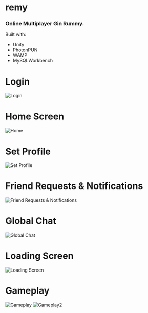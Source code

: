 # remy

### Online Multiplayer Gin Rummy. 

Built with: 
* Unity 
* PhotonPUN
* WAMP
* MySQLWorkbench 

# Login
![Login](https://github.com/golubovicnenad/remy/blob/master/documents/Images/Login.png "Login")

# Home Screen
![Home](https://github.com/golubovicnenad/remy/blob/master/documents/Images/Home.png "Home")

# Set Profile
![Set Profile](https://github.com/golubovicnenad/remy/blob/master/documents/Images/Set%20Profile.png "Set Profile")

# Friend Requests & Notifications
![Friend Requests & Notifications](https://github.com/golubovicnenad/remy/blob/master/documents/Images/Notifications%20%26%20Friends%20Requests.png "Friend Requests & Notifications")

# Global Chat
![Global Chat](https://github.com/golubovicnenad/remy/blob/master/documents/Images/Global%20Chat.png "Global Chat")

# Loading Screen
![Loading Screen](https://github.com/golubovicnenad/remy/blob/master/documents/Images/Loading%20Screen.png "Loading Screen")

# Gameplay
![Gameplay](https://github.com/golubovicnenad/remy/blob/master/documents/Images/In-Game.png"Gameplay")
![Gameplay2](https://github.com/golubovicnenad/remy/blob/master/documents/Images/In-Game%202.png"Gameplay2")


